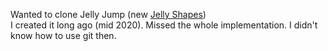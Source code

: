 Wanted to clone Jelly Jump (new [Jelly Shapes](https://play.google.com/store/apps/details?id=com.Estudios.JellyShapes))  
I created it long ago (mid 2020). Missed the whole implementation. I didn't know how to use git then.
